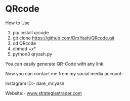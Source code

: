 # QRcode
How to Use

1. pip install qrcode
2. git clone https://github.com/DrxYash/QRcode.git
3. cd QRcode
4. chmod +x*
5. python3 qryash.py

You can easily generate QR-Code with any link.

Now you can contact me from my social media account:-

Instagram ID:- dare_mr.yash

Website:- www.strategiestrader.com
